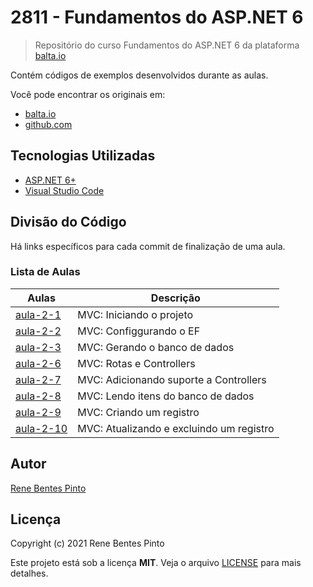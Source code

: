 # 2811 - Fundamentos do ASP.NET 6

> Repositório do curso Fundamentos do ASP.NET 6 da plataforma [balta.io](https://balta.io)

Contém códigos de exemplos desenvolvidos durante as aulas.

Você pode encontrar os originais em:

- [balta.io](https://balta.io/cursos/fundamentos-aspnet)
- [github.com](https://github.com/balta-io/2811)

## Tecnologias Utilizadas

- [ASP.NET 6+](https://dotnet.microsoft.com/en-us/apps/aspnet)
- [Visual Studio Code](https://code.visualstudio.com/)

## Divisão do Código

Há links específicos para cada commit de finalização de uma aula.

### Lista de Aulas

| Aulas                             | Descrição                                |
| --------------------------------- | ---------------------------------------- |
| [aula-2-1](../../commit/a7ad88d)  | MVC: Iniciando o projeto                 |
| [aula-2-2](../../commit/6b72655)  | MVC: Configgurando o EF                  |
| [aula-2-3](../../commit/cea25a3)  | MVC: Gerando o banco de dados            |
| [aula-2-6](../../commit/4e31851)  | MVC: Rotas e Controllers                 |
| [aula-2-7](../../commit/66989ca)  | MVC: Adicionando suporte a Controllers   |
| [aula-2-8](../../commit/a1dd497)  | MVC: Lendo itens do banco de dados       |
| [aula-2-9](../../commit/b04ec80)  | MVC: Criando um registro                 |
| [aula-2-10](../../commit/c9a91f3) | MVC: Atualizando e excluindo um registro |

## Autor

[Rene Bentes Pinto](http://github.com/renebentes)

## Licença

Copyright (c) 2021 Rene Bentes Pinto

Este projeto está sob a licença **MIT**. Veja o arquivo [LICENSE](LICENSE) para mais detalhes.
